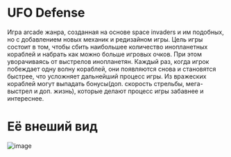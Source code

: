 # UFO Defense

Игра arcade жанра, созданная на основе space invaders и им подобных, но с добавлением новых механик и редизайном игры.
Цель игры состоит в том, чтобы сбить наибольшее количество инопланетных кораблей и набрать как можно больше игровых очков. При этом уворачиваясь от выстрелов инопланетян.
Каждый раз, когда игрок побеждает одну волну кораблей, они появляются снова и становятся быстрее, что усложняет дальнейший процесс игры.
Из вражеских кораблей могут выпадать бонусы(доп. скорость стрельбы, мега-выстрел и доп. жизнь), которые делают процесс игры забавнее и интереснее.

# Её внеший вид
![image](https://github.com/boeing666/ufo_defense/assets/52333617/96a7ebe9-e006-4013-ab13-d1cfcec12339)
